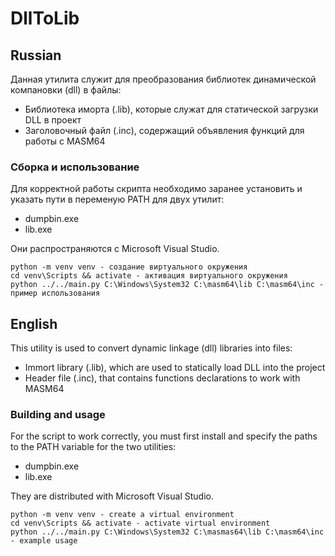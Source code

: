 # DllToLib
## Russian
Данная утилита служит для преобразования библиотек динамической компановки (dll) в файлы:
  * Библиотека иморта (.lib), которые служат для статической загрузки DLL в проект
  * Заголовочный файл (.inc), содержащий объявления функций для работы с MASM64
### Сборка и использование
Для корректной работы скрипта необходимо заранее установить и указать пути в переменую PATH для двух утилит:
* dumpbin.exe
* lib.exe

Они распространяются с Microsoft Visual Studio.
```
python -m venv venv - создание виртуального окружения
cd venv\Scripts && activate - активация виртуального окружения
python ../../main.py C:\Windows\System32 C:\masm64\lib C:\masm64\inc - пример использования
```
## English
This utility is used to convert dynamic linkage (dll) libraries into files:
  * Immort library (.lib), which are used to statically load DLL into the project
  * Header file (.inc), that contains functions declarations to work with MASM64
### Building and usage
For the script to work correctly, you must first install and specify the paths to the PATH variable for the two utilities:
* dumpbin.exe
* lib.exe

They are distributed with Microsoft Visual Studio.
```
python -m venv venv - create a virtual environment
cd venv\Scripts && activate - activate virtual environment
python ../../main.py C:\Windows\System32 C:\masmas64\lib C:\masm64\inc - example usage
```
